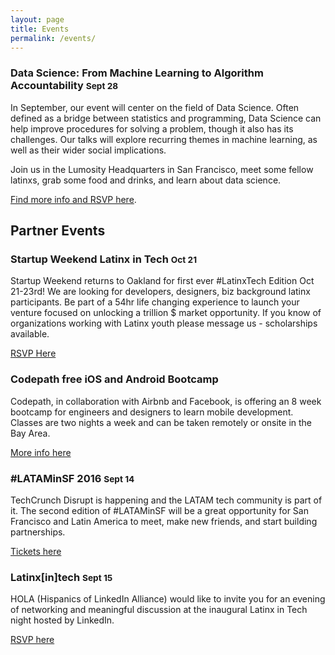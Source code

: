 ```yaml
---
layout: page
title: Events
permalink: /events/
---
```


### Data Science: From Machine Learning to Algorithm Accountability <small>Sept 28</small>

In September, our event will center on the field of Data Science. Often defined
as a bridge between statistics and programming, Data Science can help improve
procedures for solving a problem, though it also has its challenges. Our talks
will explore recurring themes in machine learning, as well as their wider
social implications.

Join us in the Lumosity Headquarters in San Francisco, meet some fellow
latinxs, grab some food and drinks, and learn about data science.

[Find more info and RSVP here](http://www.meetup.com/Latinos-in-Tech-Bay-Area/events/233644464/).

<!--No events planned yet for the future, join our [meetup](http://www.meetup.com/Latin-s-in-Tech-Bay-Area) to receive information when available.-->

## Partner Events

### Startup Weekend Latinx in Tech <small>Oct 21</small>

Startup Weekend returns to Oakland for first ever #LatinxTech Edition Oct
21-23rd! We are looking for developers, designers, biz background latinx
participants. Be part of a 54hr life changing experience to launch your venture
focused on unlocking a trillion $ market opportunity.  If you know of
organizations working with Latinx youth please message us - scholarships
available.

[RSVP Here](http://www.up.co/communities/usa/san-francisco/startup-weekend/9649)

### Codepath free iOS and Android Bootcamp

Codepath, in collaboration with Airbnb and Facebook, is offering an 8 week
bootcamp for engineers and designers to learn mobile development. Classes are
two nights a week and can be taken remotely or onsite in the Bay Area.

[More info here](http://codepath.com/)


### #LATAMinSF 2016 <small>Sept 14</small>

TechCrunch Disrupt is happening and the LATAM tech community is part of it.
The second edition of #LATAMinSF will be a great opportunity for San Francisco
and Latin America to meet, make new friends, and start building partnerships.

[Tickets here](https://www.eventbrite.com/e/lataminsf-2016-tickets-27034003432)

### Latinx[in]tech <small>Sept 15</small>

HOLA (Hispanics of LinkedIn Alliance) would like to invite you for an evening
of networking and meaningful discussion at the inaugural Latinx in Tech night
hosted by LinkedIn.

[RSVP here](https://latinxintech2016.splashthat.com)

